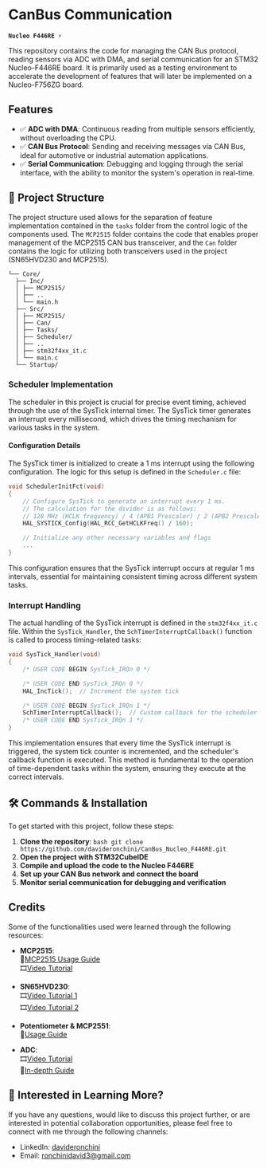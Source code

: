 # CanBus Communication
**`Nucleo F446RE ⚡`**

This repository contains the code for managing the CAN Bus protocol, reading sensors via ADC with DMA, and serial communication for an STM32 Nucleo-F446RE board. It is primarily used as a testing environment to accelerate the development of features that will later be implemented on a Nucleo-F756ZG board.

## Features
- ✅ **ADC with DMA**: Continuous reading from multiple sensors efficiently, without overloading the CPU.
- ✅ **CAN Bus Protocol**: Sending and receiving messages via CAN Bus, ideal for automotive or industrial automation applications.
- ✅ **Serial Communication**: Debugging and logging through the serial interface, with the ability to monitor the system's operation in real-time.

## 🔗 Project Structure

The project structure used allows for the separation of feature implementation contained in the `tasks` folder from the control logic of the components used. The `MCP2515` folder contains the code that enables proper management of the MCP2515 CAN bus transceiver, and the `Can` folder contains the logic for utilizing both transceivers used in the project (SN65HVD230 and MCP2515).
```
└── Core/
  ├── Inc/
  │ ├── MCP2515/
  │ ├── ..
  │ └── main.h
  ├── Src/
  │ ├── MCP2515/
  │ ├── Can/
  │ ├── Tasks/
  │ ├── Scheduler/
  │ ├── ..
  │ ├── stm32f4xx_it.c
  │ └── main.c
  └── Startup/
```
### Scheduler Implementation

The scheduler in this project is crucial for precise event timing, achieved through the use of the SysTick internal timer. The SysTick timer generates an interrupt every millisecond, which drives the timing mechanism for various tasks in the system.

#### Configuration Details

The SysTick timer is initialized to create a 1 ms interrupt using the following configuration. The logic for this setup is defined in the `Scheduler.c` file:

```c
void SchedulerInitFct(void)
{
    // Configure SysTick to generate an interrupt every 1 ms.
    // The calculation for the divider is as follows:
    // 128 MHz (HCLK frequency) / 4 (APB1 Prescaler) / 2 (APB2 Prescaler) * 10
    HAL_SYSTICK_Config(HAL_RCC_GetHCLKFreq() / 160);

    // Initialize any other necessary variables and flags
    ...
}
```
This configuration ensures that the SysTick interrupt occurs at regular 1 ms intervals, essential for maintaining consistent timing across different system tasks.

### Interrupt Handling
The actual handling of the SysTick interrupt is defined in the `stm32f4xx_it.c` file. Within the `SysTick_Handler`, the `SchTimerInterruptCallback()` function is called to process timing-related tasks:
```c
void SysTick_Handler(void)
{
    /* USER CODE BEGIN SysTick_IRQn 0 */

    /* USER CODE END SysTick_IRQn 0 */
    HAL_IncTick();  // Increment the system tick

    /* USER CODE BEGIN SysTick_IRQn 1 */
    SchTimerInterruptCallback();  // Custom callback for the scheduler
    /* USER CODE END SysTick_IRQn 1 */
}
```
This implementation ensures that every time the SysTick interrupt is triggered, the system tick counter is incremented, and the scheduler's callback function is executed. This method is fundamental to the operation of time-dependent tasks within the system, ensuring they execute at the correct intervals.

## 🛠️ Commands & Installation

To get started with this project, follow these steps:

1. **Clone the repository**:
   ```bash git clone https://github.com/davideronchini/CanBus_Nucleo_F446RE.git ```
2. **Open the project with STM32CubeIDE**
3. **Compile and upload the code to the Nucleo F446RE**
4. **Set up your CAN Bus network and connect the board**
5. **Monitor serial communication for debugging and verification**
   
## Credits

Some of the functionalities used were learned through the following resources:
- **MCP2515**:  
   📄[MCP2515 Usage Guide](https://blog.naver.com/eziya76/221188525127)  
   🎞️[Video Tutorial](https://www.youtube.com/watch?v=sd6FKkfzU2I)

- **SN65HVD230**:  
   🎞️[Video Tutorial 1](https://youtu.be/KHNRftBa1Vc?si=2C673-Au-6wTgh2l)  
   🎞️[Video Tutorial 2](https://www.youtube.com/watch?v=-lcrrRrKdFg)

- **Potentiometer & MCP2551**:  
   📄[Usage Guide](https://www.micropeta.com/video115)

- **ADC**:  
   🎞️[Video Tutorial](https://www.youtube.com/watch?v=zipjCtiHYr8)  
   📄[In-depth Guide](https://deepbluembedded.com/stm32-adc-multi-channel-scan-continuous-mode-dma-poll-examples/#stm32-adc-multichannel-scan-continuous-mode-dma-example)


## 👀 Interested in Learning More?

If you have any questions, would like to discuss this project further, or are interested in potential collaboration opportunities, please feel free to connect with me through the following channels:

- LinkedIn: [davideronchini](https://www.linkedin.com/in/davideronchini)
- Email: [ronchinidavid3@gmail.com](mailto:ronchinidavid3@gmail.com)
